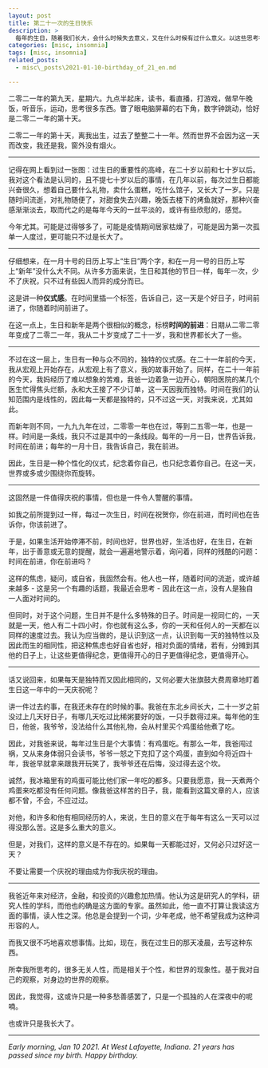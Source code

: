 ```yaml
---
layout: post
title: 第二十一次的生日快乐
description: >
  每年的生日，随着我们长大，会什么时候失去意义，又在什么时候有过什么意义。以这些思考祝自己生日快乐。
categories: [misc, insomnia]
tags: [misc, insomnia]
related_posts:
  - misc\_posts\2021-01-10-birthday_of_21_en.md

---
```


二零二一年的第九天，星期六。九点半起床，读书，看直播，打游戏，做早午晚饭，听音乐，运动，思考很多东西。瞥了眼电脑屏幕的右下角，数字钟跳动，恰好是二零二一年的第十天。

二零二一年的第十天，离我出生，过去了整整二十一年。然而世界不会因为这一天而改变，我还是我，窗外没有烟火。

---

记得在网上看到过一张图：过生日的重要性的高峰，在二十岁以前和七十岁以后。我对这个看法是认同的，且不提七十岁以后的事情，在几年以前，每次过生日都能兴奋很久，想着自己要什么礼物，卖什么蛋糕，吃什么馆子，又长大了一岁。只是随时间流逝，对礼物随便了，对甜食失去兴趣，晚饭去楼下的烤鱼就好，那种兴奋感渐渐淡去，取而代之的是每年今天的一丝平淡的，或许有些欣慰的，感觉。

今年尤其。可能是过得够多了，可能是疫情期间居家枯燥了，可能是因为第一次孤单一人度过，更可能只不过是长大了。

---

仔细想来，在一月十号的日历上写上“生日”两个字，和在一月一号的日历上写上“新年”没什么大不同。从许多方面来说，生日和其他的节日一样，每年一次，少不了庆祝，只不过有些因人而异的成分而已。

这是讲一种**仪式感**。在时间里插一个标签，告诉自己，这一天是个好日子，时间前进了，你随着时间前进了。

在这一点上，生日和新年是两个很相似的概念，标榜**时间的前进**：日期从二零二零年变成了二零二一年，我从二十岁变成了二十一岁，我和世界都长大了一些。

---

不过在这一层上，生日有一种与众不同的，独特的仪式感。在二十一年前的今天，我从宏观上开始存在，从宏观上有了意义，我的故事开始了。同样，在二十一年前的今天，我妈经历了难以想象的苦难，我爸一边着急一边开心，朝阳医院的某几个医生忙得焦头烂额，永和大王接了不少订单，这一天因我而独特。时间在我们的认知范围内是线性的，因此每一天都是独特的，只不过这一天，对我来说，尤其如此。

而新年则不同，一九九九年在过，二零零一年也在过，等到二五零一年，也是一样。时间是一条线，我只不过是其中的一条线段。每年的一月一日，世界告诉我，时间在前进；每年的一月十日，我告诉自己，我在前进。

因此，生日是一种个性化的仪式，纪念着你自己，也只纪念着你自己。在这一天，世界或多或少围绕你而旋转。

---

这固然是一件值得庆祝的事情，但也是一件令人警醒的事情。

如我之前所提到过一样，每过一次生日，时间在祝贺你，你在前进，而时间也在告诉你，你该前进了。

于是，如果生活开始停滞不前，时间也好，世界也好，生活也好，在生日，在新年，出于善意或无意的提醒，就会一遍遍地警示着，询问着，同样的残酷的问题：时间在前进，你在前进吗？

这样的焦虑，疑问，或自省，我固然会有。他人也一样，随着时间的流逝，或许越来越多 - 这是另一个有趣的话题，我最近会思考 - 因此在这一点，没有人是独自一人面对时间的。

但同时，对于这个问题，生日并不是什么多特殊的日子。时间是一视同仁的，一天就是一天，他人有二十四小时，你也就有这么多，你的一天和任何人的一天都在以同样的速度过去。我认为应当做的，是认识到这一点，认识到每一天的独特性以及因此而生的相同性，把这种焦虑也好自省也好，相对负面的情绪，若有，分摊到其他的日子上，让这些更值得纪念，更值得开心的日子更值得纪念，更值得开心。

---

话又说回来，如果每天是独特而又因此相同的，又何必要大张旗鼓大费周章地盯着生日这一年中的一天庆祝呢？

讲一件过去的事，在我还未存在的时候的事。我爸在东北乡间长大，二十一岁之前没过上几天好日子，有哪几天吃过比稀粥要好的饭，一只手数得过来。每年他的生日，他爸，我爷爷，没法给什么其他礼物，会从村里买个鸡蛋给他煮了吃。

因此，对我爸来说，每年过生日是个大事情：有鸡蛋吃。有那么一年，我爸闯过祸，又从来身体弱只会读书，爷爷一怒之下克扣了这个鸡蛋，直到如今将近四十年，我爸早就拿来跟我开玩笑了，我爷爷还在后悔，没过得去这个坎。

诚然，我冰箱里有的鸡蛋可能比他们家一年吃的都多。只要我愿意，我一天煮两个鸡蛋来吃都没有任何问题。像我爸这样苦的日子，我，能看到这篇文章的人，应该都不曾，不会，不应过过。

对他，和许多和他有相同经历的人，来说，生日的意义在于每年有这么一天可以过得没那么苦。这是多么重大的意义。

但是，对我们，这样的意义是不存在的。如果每一天都能过好，又何必只过好这一天？

不要让需要一个庆祝的理由成为你我庆祝的理由。

---

我爸近年来对经济，金融，和投资的兴趣愈加热情。他认为这是研究人的学科，研究人性的学科，而他也的确是这方面的专家。虽然如此，他一直不打算让我读这方面的事情，读人性之深。他总是会提到一个词，少年老成，他不希望我成为这种词形容的人。

而我又很不巧地喜欢想事情。比如，现在，我在过生日的那天凌晨，去写这种东西。

所幸我所思考的，很多无关人性，而是相关于个性，和世界的现象性。基于我对自己的观察，对身边的世界的观察。

因此，我觉得，这或许只是一种多愁善感罢了，只是一个孤独的人在深夜中的呢喃。

也或许只是我长大了。

---

*Early morning, Jan 10 2021. At West Lafayette, Indiana. 21 years has passed since my birth. Happy birthday.*